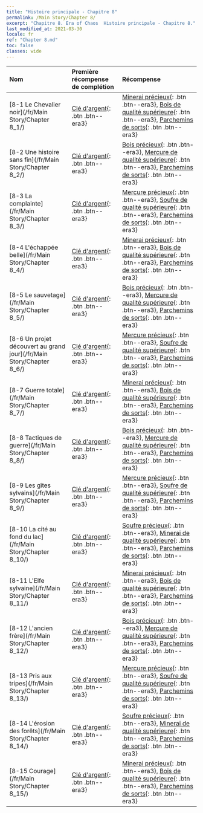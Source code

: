 ```yaml
---
title: "Histoire principale - Chapitre 8"
permalink: /Main Story/Chapter 8/
excerpt: "Chapitre 8. Era of Chaos  Histoire principale - Chapitre 8."
last_modified_at: 2021-03-30
locale: fr
ref: "Chapter 8.md"
toc: false
classes: wide
---
```


  | Nom |  Première récompense de complétion | Récompense |
  |:------------|:------------|:------------| 
  | [8-1 Le Chevalier noir](/fr/Main Story/Chapter 8_1/) | [Clé d'argent](/fr/Items/con_693/){: .btn .btn--era3} | [Minerai précieux](/fr/Items/mat_26/){: .btn .btn--era3}, [Bois de qualité supérieure](/fr/Items/mat_20/){: .btn .btn--era3}, [Parchemins de sorts](/fr/Items/con_694/){: .btn .btn--era3} |
  | [8-2 Une histoire sans fin](/fr/Main Story/Chapter 8_2/) | [Clé d'argent](/fr/Items/con_693/){: .btn .btn--era3} | [Bois précieux](/fr/Items/mat_27/){: .btn .btn--era3}, [Mercure de qualité supérieure](/fr/Items/mat_21/){: .btn .btn--era3}, [Parchemins de sorts](/fr/Items/con_694/){: .btn .btn--era3} |
  | [8-3 La complainte](/fr/Main Story/Chapter 8_3/) | [Clé d'argent](/fr/Items/con_693/){: .btn .btn--era3} | [Mercure précieux](/fr/Items/mat_28/){: .btn .btn--era3}, [Soufre de qualité supérieure](/fr/Items/mat_22/){: .btn .btn--era3}, [Parchemins de sorts](/fr/Items/con_694/){: .btn .btn--era3} |
  | [8-4 L'échappée belle](/fr/Main Story/Chapter 8_4/) | [Clé d'argent](/fr/Items/con_693/){: .btn .btn--era3} | [Minerai précieux](/fr/Items/mat_26/){: .btn .btn--era3}, [Bois de qualité supérieure](/fr/Items/mat_20/){: .btn .btn--era3}, [Parchemins de sorts](/fr/Items/con_694/){: .btn .btn--era3} |
  | [8-5 Le sauvetage](/fr/Main Story/Chapter 8_5/) | [Clé d'argent](/fr/Items/con_693/){: .btn .btn--era3} | [Bois précieux](/fr/Items/mat_27/){: .btn .btn--era3}, [Mercure de qualité supérieure](/fr/Items/mat_21/){: .btn .btn--era3}, [Parchemins de sorts](/fr/Items/con_694/){: .btn .btn--era3} |
  | [8-6 Un projet découvert au grand jour](/fr/Main Story/Chapter 8_6/) | [Clé d'argent](/fr/Items/con_693/){: .btn .btn--era3} | [Mercure précieux](/fr/Items/mat_28/){: .btn .btn--era3}, [Soufre de qualité supérieure](/fr/Items/mat_22/){: .btn .btn--era3}, [Parchemins de sorts](/fr/Items/con_694/){: .btn .btn--era3} |
  | [8-7 Guerre totale](/fr/Main Story/Chapter 8_7/) | [Clé d'argent](/fr/Items/con_693/){: .btn .btn--era3} | [Minerai précieux](/fr/Items/mat_26/){: .btn .btn--era3}, [Bois de qualité supérieure](/fr/Items/mat_20/){: .btn .btn--era3}, [Parchemins de sorts](/fr/Items/con_694/){: .btn .btn--era3} |
  | [8-8 Tactiques de guerre](/fr/Main Story/Chapter 8_8/) | [Clé d'argent](/fr/Items/con_693/){: .btn .btn--era3} | [Bois précieux](/fr/Items/mat_27/){: .btn .btn--era3}, [Mercure de qualité supérieure](/fr/Items/mat_21/){: .btn .btn--era3}, [Parchemins de sorts](/fr/Items/con_694/){: .btn .btn--era3} |
  | [8-9 Les gîtes sylvains](/fr/Main Story/Chapter 8_9/) | [Clé d'argent](/fr/Items/con_693/){: .btn .btn--era3} | [Mercure précieux](/fr/Items/mat_28/){: .btn .btn--era3}, [Soufre de qualité supérieure](/fr/Items/mat_22/){: .btn .btn--era3}, [Parchemins de sorts](/fr/Items/con_694/){: .btn .btn--era3} |
  | [8-10 La cité au fond du lac](/fr/Main Story/Chapter 8_10/) | [Clé d'argent](/fr/Items/con_693/){: .btn .btn--era3} | [Soufre précieux](/fr/Items/mat_29/){: .btn .btn--era3}, [Minerai de qualité supérieure](/fr/Items/mat_19/){: .btn .btn--era3}, [Parchemins de sorts](/fr/Items/con_694/){: .btn .btn--era3} |
  | [8-11 L'Elfe sylvaine](/fr/Main Story/Chapter 8_11/) | [Clé d'argent](/fr/Items/con_693/){: .btn .btn--era3} | [Minerai précieux](/fr/Items/mat_26/){: .btn .btn--era3}, [Bois de qualité supérieure](/fr/Items/mat_20/){: .btn .btn--era3}, [Parchemins de sorts](/fr/Items/con_694/){: .btn .btn--era3} |
  | [8-12 L'ancien frère](/fr/Main Story/Chapter 8_12/) | [Clé d'argent](/fr/Items/con_693/){: .btn .btn--era3} | [Bois précieux](/fr/Items/mat_27/){: .btn .btn--era3}, [Mercure de qualité supérieure](/fr/Items/mat_21/){: .btn .btn--era3}, [Parchemins de sorts](/fr/Items/con_694/){: .btn .btn--era3} |
  | [8-13 Pris aux tripes](/fr/Main Story/Chapter 8_13/) | [Clé d'argent](/fr/Items/con_693/){: .btn .btn--era3} | [Mercure précieux](/fr/Items/mat_28/){: .btn .btn--era3}, [Soufre de qualité supérieure](/fr/Items/mat_22/){: .btn .btn--era3}, [Parchemins de sorts](/fr/Items/con_694/){: .btn .btn--era3} |
  | [8-14 L'érosion des forêts](/fr/Main Story/Chapter 8_14/) | [Clé d'argent](/fr/Items/con_693/){: .btn .btn--era3} | [Soufre précieux](/fr/Items/mat_29/){: .btn .btn--era3}, [Minerai de qualité supérieure](/fr/Items/mat_19/){: .btn .btn--era3}, [Parchemins de sorts](/fr/Items/con_694/){: .btn .btn--era3} |
  | [8-15 Courage](/fr/Main Story/Chapter 8_15/) | [Clé d'argent](/fr/Items/con_693/){: .btn .btn--era3} | [Minerai précieux](/fr/Items/mat_26/){: .btn .btn--era3}, [Bois de qualité supérieure](/fr/Items/mat_20/){: .btn .btn--era3}, [Parchemins de sorts](/fr/Items/con_694/){: .btn .btn--era3} |
